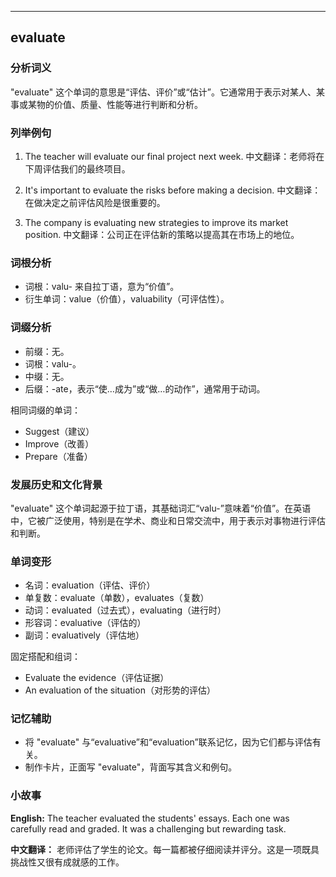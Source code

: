 
---------------
## evaluate
### 分析词义
"evaluate" 这个单词的意思是“评估、评价”或“估计”。它通常用于表示对某人、某事或某物的价值、质量、性能等进行判断和分析。

### 列举例句
1. The teacher will evaluate our final project next week.
   中文翻译：老师将在下周评估我们的最终项目。

2. It's important to evaluate the risks before making a decision.
   中文翻译：在做决定之前评估风险是很重要的。

3. The company is evaluating new strategies to improve its market position.
   中文翻译：公司正在评估新的策略以提高其在市场上的地位。

### 词根分析
- 词根：valu- 来自拉丁语，意为“价值”。
- 衍生单词：value（价值），valuability（可评估性）。

### 词缀分析
- 前缀：无。
- 词根：valu-。
- 中缀：无。
- 后缀：-ate，表示“使…成为”或“做…的动作”，通常用于动词。

相同词缀的单词：
- Suggest（建议）
- Improve（改善）
- Prepare（准备）

### 发展历史和文化背景
"evaluate" 这个单词起源于拉丁语，其基础词汇“valu-”意味着“价值”。在英语中，它被广泛使用，特别是在学术、商业和日常交流中，用于表示对事物进行评估和判断。

### 单词变形
- 名词：evaluation（评估、评价）
- 单复数：evaluate（单数），evaluates（复数）
- 动词：evaluated（过去式），evaluating（进行时）
- 形容词：evaluative（评估的）
- 副词：evaluatively（评估地）

固定搭配和组词：
- Evaluate the evidence（评估证据）
- An evaluation of the situation（对形势的评估）

### 记忆辅助
- 将 "evaluate" 与“evaluative”和“evaluation”联系记忆，因为它们都与评估有关。
- 制作卡片，正面写 "evaluate"，背面写其含义和例句。

### 小故事
**English:**
The teacher evaluated the students' essays. Each one was carefully read and graded. It was a challenging but rewarding task.

**中文翻译：**
老师评估了学生的论文。每一篇都被仔细阅读并评分。这是一项既具挑战性又很有成就感的工作。

